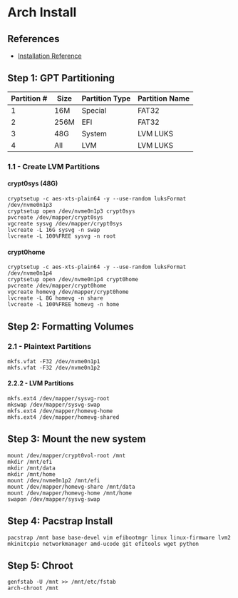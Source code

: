 # Arch Install

## References

- [Installation Reference](https://nwildner.com/posts/2020-07-04-secure-your-boot-process/)

## Step 1: GPT Partitioning

| Partition # | Size | Partition Type | Partition Name |
| --- | --- | --- | --- |
| 1 | 16M | Special | FAT32 | defec7ed-d00d-1dea-0001-c0011dea5101 |
| 2 | 256M | EFI | FAT32 | EFI | defec7ed-d00d-1dea-0002-b0074b13babe |
| 3 | 48G | System | LVM LUKS | defec7ed-d00d-1dea-0003-736861726564 |
| 4 | All | LVM | LVM LUKS | defec7ed-d00d-1dea-0004-637279707430 |

### 1.1 - Create LVM Partitions
#### crypt0sys (48G)

```
cryptsetup -c aes-xts-plain64 -y --use-random luksFormat /dev/nvme0n1p3
cryptsetup open /dev/nvme0n1p3 crypt0sys
pvcreate /dev/mapper/crypt0sys
vgcreate sysvg /dev/mapper/crypt0sys
lvcreate -L 16G sysvg -n swap
lvcreate -L 100%FREE sysvg -n root
```

#### crypt0home
```
cryptsetup -c aes-xts-plain64 -y --use-random luksFormat /dev/nvme0n1p4
cryptsetup open /dev/nvme0n1p4 crypt0home
pvcreate /dev/mapper/crypt0home
vgcreate homevg /dev/mapper/crypt0home
lvcreate -L 8G homevg -n share
lvcreate -L 100%FREE homevg -n home
```

## Step 2: Formatting Volumes
### 2.1 - Plaintext Partitions

```
mkfs.vfat -F32 /dev/nvme0n1p1
mkfs.vfat -F32 /dev/nvme0n1p2
```

#### 2.2.2 - LVM Partitions

```
mkfs.ext4 /dev/mapper/sysvg-root
mkswap /dev/mapper/sysvg-swap
mkfs.ext4 /dev/mapper/homevg-home
mkfs.ext4 /dev/mapper/homevg-shared

```

## Step 3: Mount the new system

```
mount /dev/mapper/crypt0vol-root /mnt
mkdir /mnt/efi
mkdir /mnt/data
mkdir /mnt/home
mount /dev/nvme0n1p2 /mnt/efi
mount /dev/mapper/homevg-share /mnt/data
mount /dev/mapper/homevg-home /mnt/home
swapon /dev/mapper/sysvg-swap
```

## Step 4: Pacstrap Install

`pacstrap /mnt base base-devel vim efibootmgr linux linux-firmware lvm2 mkinitcpio networkmanager amd-ucode git efitools wget python`

## Step 5: Chroot

```
genfstab -U /mnt >> /mnt/etc/fstab
arch-chroot /mnt
```
